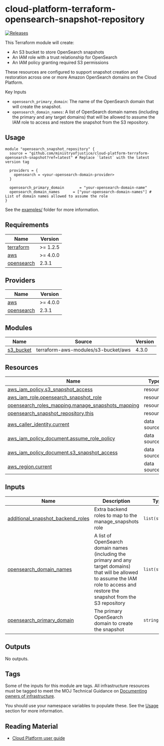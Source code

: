 # cloud-platform-terraform-opensearch-snapshot-repository

[![Releases](https://img.shields.io/github/v/release/ministryofjustice/cloud-platform-terraform-opensearch-snapshot-repository.svg)](https://github.com/ministryofjustice/cloud-platform-terraform-opensearch-snapshot-repository/releases)

This Terraform module will create:
- An S3 bucket to store OpenSearch snapshots
- An IAM role with a trust relationship for OpenSearch
- An IAM policy granting required S3 permissions

These resources are configured to support snapshot creation and restoration across one or more Amazon OpenSearch domains on the Cloud Platform.

Key Inputs
- `opensearch_primary_domain`: The name of the OpenSearch domain that will create the snapshot.
- `opensearch_domain_names`: A list of OpenSearch domain names (including the primary and any target domains) that will be allowed to assume the IAM role to access and restore the snapshot from the S3 repository.

## Usage
```hcl
module "opensearch_snapshot_repository" {
  source = "github.com/ministryofjustice/cloud-platform-terraform-opensearch-snapshot?ref=latest" # Replace `latest` with the latest version tag

  providers = {
    opensearch = <your-opensearch-domain-provider>
  }

  opensearch_primary_domain       = "your-opensearch-domain-name"
  opensearch_domain_names      = ["your-opensearch-domain-names"] # List of domain names allowed to assume the role
}
```

See the [examples/](examples/) folder for more information.

<!-- BEGIN_TF_DOCS -->
## Requirements

| Name | Version |
|------|---------|
| <a name="requirement_terraform"></a> [terraform](#requirement\_terraform) | >= 1.2.5 |
| <a name="requirement_aws"></a> [aws](#requirement\_aws) | >= 4.0.0 |
| <a name="requirement_opensearch"></a> [opensearch](#requirement\_opensearch) | 2.3.1 |

## Providers

| Name | Version |
|------|---------|
| <a name="provider_aws"></a> [aws](#provider\_aws) | >= 4.0.0 |
| <a name="provider_opensearch"></a> [opensearch](#provider\_opensearch) | 2.3.1 |

## Modules

| Name | Source | Version |
|------|--------|---------|
| <a name="module_s3_bucket"></a> [s3\_bucket](#module\_s3\_bucket) | terraform-aws-modules/s3-bucket/aws | 4.3.0 |

## Resources

| Name | Type |
|------|------|
| [aws_iam_policy.s3_snapshot_access](https://registry.terraform.io/providers/hashicorp/aws/latest/docs/resources/iam_policy) | resource |
| [aws_iam_role.opensearch_snapshot_role](https://registry.terraform.io/providers/hashicorp/aws/latest/docs/resources/iam_role) | resource |
| [opensearch_roles_mapping.manage_snapshots_mapping](https://registry.terraform.io/providers/opensearch-project/opensearch/2.3.1/docs/resources/roles_mapping) | resource |
| [opensearch_snapshot_repository.this](https://registry.terraform.io/providers/opensearch-project/opensearch/2.3.1/docs/resources/snapshot_repository) | resource |
| [aws_caller_identity.current](https://registry.terraform.io/providers/hashicorp/aws/latest/docs/data-sources/caller_identity) | data source |
| [aws_iam_policy_document.assume_role_policy](https://registry.terraform.io/providers/hashicorp/aws/latest/docs/data-sources/iam_policy_document) | data source |
| [aws_iam_policy_document.s3_snapshot_access](https://registry.terraform.io/providers/hashicorp/aws/latest/docs/data-sources/iam_policy_document) | data source |
| [aws_region.current](https://registry.terraform.io/providers/hashicorp/aws/latest/docs/data-sources/region) | data source |

## Inputs

| Name | Description | Type | Default | Required |
|------|-------------|------|---------|:--------:|
| <a name="input_additional_snapshot_backend_roles"></a> [additional\_snapshot\_backend\_roles](#input\_additional\_snapshot\_backend\_roles) | Extra backend roles to map to the manage\_snapshots role | `list(string)` | `[]` | no |
| <a name="input_opensearch_domain_names"></a> [opensearch\_domain\_names](#input\_opensearch\_domain\_names) | A list of OpenSearch domain names (including the primary and any target domains) that will be allowed to assume the IAM role to access and restore the snapshot from the S3 repository | `list(string)` | n/a | yes |
| <a name="input_opensearch_primary_domain"></a> [opensearch\_primary\_domain](#input\_opensearch\_primary\_domain) | The primary OpenSearch domain to create the snapshot | `string` | n/a | yes |

## Outputs

No outputs.
<!-- END_TF_DOCS -->

## Tags

Some of the inputs for this module are tags. All infrastructure resources must be tagged to meet the MOJ Technical Guidance on [Documenting owners of infrastructure](https://technical-guidance.service.justice.gov.uk/documentation/standards/documenting-infrastructure-owners.html).

You should use your namespace variables to populate these. See the [Usage](#usage) section for more information.

## Reading Material

<!-- Add links to useful documentation -->

- [Cloud Platform user guide](https://user-guide.cloud-platform.service.justice.gov.uk/#cloud-platform-user-guide)
